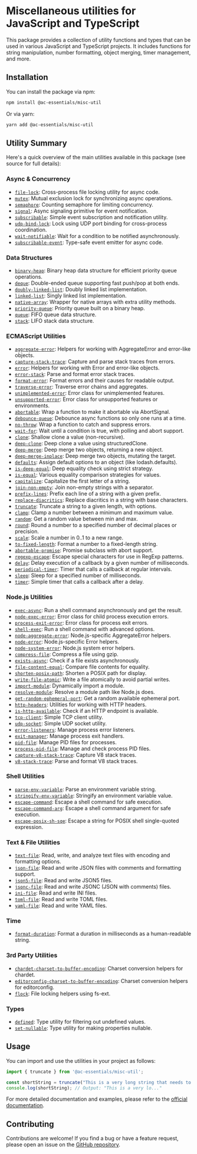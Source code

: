 
# Miscellaneous utilities for JavaScript and TypeScript

This package provides a collection of utility functions and types that can be used in various JavaScript and TypeScript projects. It includes functions for string manipulation, number formatting, object merging, timer management, and more.

## Installation

You can install the package via npm:

```bash
npm install @ac-essentials/misc-util
```

Or via yarn:

```bash
yarn add @ac-essentials/misc-util
```

## Utility Summary

Here's a quick overview of the main utilities available in this package (see source for full details):

### Async & Concurrency

- [`file-lock`](src/async/file-lock.ts): Cross-process file locking utility for async code.
- [`mutex`](src/async/mutex.ts): Mutual exclusion lock for synchronizing async operations.
- [`semaphore`](src/async/semaphore.ts): Counting semaphore for limiting concurrency.
- [`signal`](src/async/signal.ts): Async signaling primitive for event notification.
- [`subscribable`](src/async/subscribable.ts): Simple event subscription and notification utility.
- [`udp-bind-lock`](src/async/udp-bind-lock.ts): Lock using UDP port binding for cross-process coordination.
- [`wait-notifiable`](src/async/wait-notifiable.ts): Wait for a condition to be notified asynchronously.
- [`subscribable-event`](src/async/subscribable-event.ts): Type-safe event emitter for async code.

### Data Structures

- [`binary-heap`](src/data/binary-heap.ts): Binary heap data structure for efficient priority queue operations.
- [`deque`](src/data/deque.ts): Double-ended queue supporting fast push/pop at both ends.
- [`doubly-linked-list`](src/data/doubly-linked-list.ts): Doubly linked list implementation.
- [`linked-list`](src/data/linked-list.ts): Singly linked list implementation.
- [`native-array`](src/data/native-array.ts): Wrapper for native arrays with extra utility methods.
- [`priority-queue`](src/data/priority-queue.ts): Priority queue built on a binary heap.
- [`queue`](src/data/queue.ts): FIFO queue data structure.
- [`stack`](src/data/stack.ts): LIFO stack data structure.

### ECMAScript Utilities

- [`aggregate-error`](src/ecma/error/aggregate-error.ts): Helpers for working with AggregateError and error-like objects.
- [`capture-stack-trace`](src/ecma/error/capture-stack-trace.ts): Capture and parse stack traces from errors.
- [`error`](src/ecma/error/error.ts): Helpers for working with Error and error-like objects.
- [`error-stack`](src/ecma/error/error-stack.ts): Parse and format error stack traces.
- [`format-error`](src/ecma/error/format-error.ts): Format errors and their causes for readable output.
- [`traverse-error`](src/ecma/error/traverse-error.ts): Traverse error chains and aggregates.
- [`unimplemented-error`](src/ecma/error/unimplemented-error.ts): Error class for unimplemented features.
- [`unsupported-error`](src/ecma/error/unsupported-error.ts): Error class for unsupported features or environments.
- [`abortable`](src/ecma/function/abortable.ts): Wrap a function to make it abortable via AbortSignal.
- [`debounce-queue`](src/ecma/function/debounce-queue.ts): Debounce async functions so only one runs at a time.
- [`no-throw`](src/ecma/function/no-throw.ts): Wrap a function to catch and suppress errors.
- [`wait-for`](src/ecma/function/wait-for.ts): Wait until a condition is true, with polling and abort support.
- [`clone`](src/ecma/object/clone.ts): Shallow clone a value (non-recursive).
- [`deep-clone`](src/ecma/object/deep-clone.ts): Deep clone a value using structuredClone.
- [`deep-merge`](src/ecma/object/deep-merge.ts): Deep merge two objects, returning a new object.
- [`deep-merge-inplace`](src/ecma/object/deep-merge-inplace.ts): Deep merge two objects, mutating the target.
- [`defaults`](src/ecma/object/defaults.ts): Assign default options to an object (like lodash.defaults).
- [`is-deep-equal`](src/ecma/object/is-deep-equal.ts): Deep equality check using strict strategy.
- [`is-equal`](src/ecma/object/is-equal.ts): Various equality comparison strategies for values.
- [`capitalize`](src/ecma/string/capitalize.ts): Capitalize the first letter of a string.
- [`join-non-empty`](src/ecma/string/join-non-empty.ts): Join non-empty strings with a separator.
- [`prefix-lines`](src/ecma/string/prefix-lines.ts): Prefix each line of a string with a given prefix.
- [`replace-diacritics`](src/ecma/string/replace-diacritics.ts): Replace diacritics in a string with base characters.
- [`truncate`](src/ecma/string/truncate.ts): Truncate a string to a given length, with options.
- [`clamp`](src/ecma/math/clamp.ts): Clamp a number between a minimum and maximum value.
- [`random`](src/ecma/math/random.ts): Get a random value between min and max.
- [`round`](src/ecma/math/round.ts): Round a number to a specified number of decimal places or precision.
- [`scale`](src/ecma/math/scale.ts): Scale a number in 0..1 to a new range.
- [`to-fixed-length`](src/ecma/number/to-fixed-length.ts): Format a number to a fixed-length string.
- [`abortable-promise`](src/ecma/promise/abortable-promise.ts): Promise subclass with abort support.
- [`regexp-escape`](src/ecma/regexp/regexp-escape.ts): Escape special characters for use in RegExp patterns.
- [`delay`](src/ecma/timers/delay.ts): Delay execution of a callback by a given number of milliseconds.
- [`periodical-timer`](src/ecma/timers/periodical-timer.ts): Timer that calls a callback at regular intervals.
- [`sleep`](src/ecma/timers/sleep.ts): Sleep for a specified number of milliseconds.
- [`timer`](src/ecma/timers/timer.ts): Simple timer that calls a callback after a delay.

### Node.js Utilities

- [`exec-async`](src/node/child_process/exec-async.ts): Run a shell command asynchronously and get the result.
- [`node-exec-error`](src/node/child_process/node-exec-error.ts): Error class for child process execution errors.
- [`process-exit-error`](src/node/child_process/process-exit-error.ts): Error class for process exit errors.
- [`shell-exec`](src/node/child_process/shell-exec.ts): Run a shell command with advanced options.
- [`node-aggregate-error`](src/node/error/node-aggregate-error.ts): Node.js-specific AggregateError helpers.
- [`node-error`](src/node/error/node-error.ts): Node.js-specific Error helpers.
- [`node-system-error`](src/node/error/node-system-error.ts): Node.js system error helpers.
- [`compress-file`](src/node/fs/compress-file.ts): Compress a file using gzip.
- [`exists-async`](src/node/fs/exists-async.ts): Check if a file exists asynchronously.
- [`file-content-equal`](src/node/fs/file-content-equal.ts): Compare file contents for equality.
- [`shorten-posix-path`](src/node/fs/shorten-posix-path.ts): Shorten a POSIX path for display.
- [`write-file-atomic`](src/node/fs/write-file-atomic.ts): Write a file atomically to avoid partial writes.
- [`import-module`](src/node/module/import-module.ts): Dynamically import a module.
- [`resolve-module`](src/node/module/resolve-module.ts): Resolve a module path like Node.js does.
- [`get-random-ephemeral-port`](src/node/net/get-random-ephemeral-port.ts): Get a random available ephemeral port.
- [`http-headers`](src/node/net/http/http-headers.ts): Utilities for working with HTTP headers.
- [`is-http-available`](src/node/net/http/is-http-available.ts): Check if an HTTP endpoint is available.
- [`tcp-client`](src/node/net/tcp-client.ts): Simple TCP client utility.
- [`udp-socket`](src/node/net/udp-socket.ts): Simple UDP socket utility.
- [`error-listeners`](src/node/process/error-listeners.ts): Manage process error listeners.
- [`exit-manager`](src/node/process/exit-manager.ts): Manage process exit handlers.
- [`pid-file`](src/node/process/pid-file.ts): Manage PID files for processes.
- [`process-pid-file`](src/node/process/process-pid-file.ts): Manage and check process PID files.
- [`capture-v8-stack-trace`](src/node/v8/capture-v8-stack-trace.ts): Capture V8 stack traces.
- [`v8-stack-trace`](src/node/v8/v8-stack-trace.ts): Parse and format V8 stack traces.

### Shell Utilities

- [`parse-env-variable`](src/shell/env-variables/parse-env-variable.ts): Parse an environment variable string.
- [`stringify-env-variable`](src/shell/env-variables/stringify-env-variable.ts): Stringify an environment variable value.
- [`escape-command`](src/shell/escape-command.ts): Escape a shell command for safe execution.
- [`escape-command-arg`](src/shell/escape-command-arg.ts): Escape a shell command argument for safe execution.
- [`escape-posix-sh-sqe`](src/shell/escape-posix-sh-sqe.ts): Escape a string for POSIX shell single-quoted expression.

### Text & File Utilities

- [`text-file`](src/text-files/text-file.ts): Read, write, and analyze text files with encoding and formatting options.
- [`json-file`](src/text-files/json-file.ts): Read and write JSON files with comments and formatting support.
- [`json5-file`](src/text-files/json5-file.ts): Read and write JSON5 files.
- [`jsonc-file`](src/text-files/jsonc-file.ts): Read and write JSONC (JSON with comments) files.
- [`ini-file`](src/text-files/ini-file.ts): Read and write INI files.
- [`toml-file`](src/text-files/toml-file.ts): Read and write TOML files.
- [`yaml-file`](src/text-files/yaml-file.ts): Read and write YAML files.

### Time

- [`format-duration`](src/time/format-duration.ts): Format a duration in milliseconds as a human-readable string.

### 3rd Party Utilities

- [`chardet-charset-to-buffer-encoding`](src/3rdparty/chardet/chardet-charset-to-buffer-encoding.ts): Charset conversion helpers for chardet.
- [`editorconfig-charset-to-buffer-encoding`](src/3rdparty/editorconfig/editorconfig-charset-to-buffer-encoding.ts): Charset conversion helpers for editorconfig.
- [`flock`](src/3rdparty/fs-ext/flock.ts): File locking helpers using fs-ext.

### Types

- [`defined`](src/types.d/defined.ts): Type utility for filtering out undefined values.
- [`set-nullable`](src/types.d/set-nullable.ts): Type utility for making properties nullable.

## Usage

You can import and use the utilities in your project as follows:

```typescript
import { truncate } from '@ac-essentials/misc-util';

const shortString = truncate("This is a very long string that needs to be truncated.", { length: 20 });
console.log(shortString); // Output: "This is a very lo..."
```

For more detailed documentation and examples, please refer to the [official documentation](https://github.io/anthochamp/node-essentials).

## Contributing

Contributions are welcome! If you find a bug or have a feature request, please open an issue on the [GitHub repository](https://github.com/anthochamp/node-essentials).
